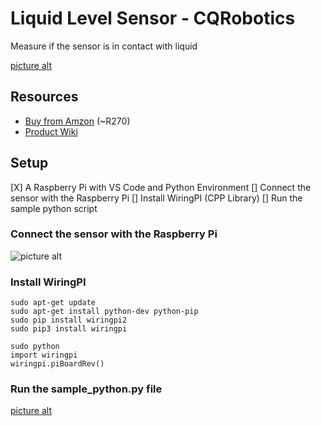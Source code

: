 # Liquid Level Sensor - CQRobotics #
Measure if the sensor is in contact with liquid

[picture alt](resources/sensor.jpg "The sensor")

## Resources ##

* [Buy from Amzon](https://www.amazon.com/CQRobot-Consumption-Resistance-Temperature-Properties/dp/B07ZMGW3QJ) (~R270)
* [Product Wiki](http://www.cqrobot.wiki/index.php/Liquid_Level_Sensor)

## Setup ##

[X] A Raspberry Pi with VS Code and Python Environment 
[] Connect the sensor with the Raspberry Pi
[] Install WiringPI (CPP Library)
[] Run the sample python script

### Connect the sensor with the Raspberry Pi ###

![picture alt](url/picture.jpg "Title is optional")

### Install WiringPI ###

```console
sudo apt-get update
sudo apt-get install python-dev python-pip
sudo pip install wiringpi2
sudo pip3 install wiringpi
```

```console
sudo python
import wiringpi
wiringpi.piBoardRev()
```

### Run the sample_python.py file ###

[picture alt](resources/running.jpg "Sample sensor code runing on a remote VS Code SSH session")

